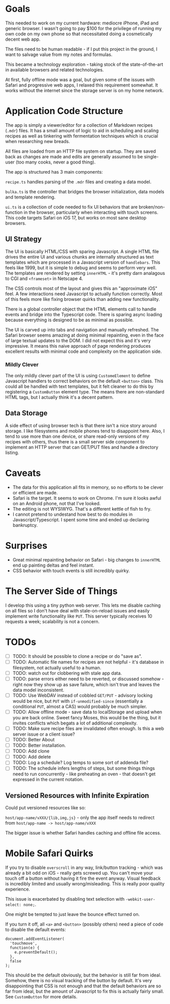 # Goals

This needed to work on my current hardware: mediocre iPhone, iPad and generic browser. I wasn't going to pay $100 for the privilege of running my own code on my own phone so that necessitated doing a cosmetically decent web app.

The files need to be human readable - if I put this project in the ground, I want to salvage value from my notes and formulas.

This became a technology exploration - taking stock of the state-of-the-art in available browsers and related technologies.

At first, fully offline mode was a goal, but given some of the issues with Safari and progressive web apps, I relaxed this requirement somewhat. It works without the internet since the storage server is on my home network.

# Application Code Structure

The app is simply a viewer/editor for a collection of Markdown recipes (`.mdr`) files. It has a small amount of logic to aid in scheduling and scaling recipes as well as tinkering with fermentation techniques which is crucial when researching new breads.

All files are loaded from an HTTP file system on startup. They are saved back as changes are made and edits are generally assumed to be single-user (too many cooks, never a good thing).

The app is structured has 3 main components:

`recipe.ts` handles parsing of the `.mdr` files and creating a data model.

`bulka.ts` is the controller that bridges the browser initialization, data models and template rendering.

`ui.ts` is a collection of code needed to fix UI behaviors that are broken/non-function in the browser, particularly when interacting with touch screens. This code targets Safari on iOS 17, but works on most sane desktop browsers.

## UI Strategy

The UI is basically HTML/CSS with sparing Javascript.  A single HTML file drives the entire UI and various chunks are internally structured as text templates which are processed in a Javascript version of `handlebars`. This feels like 1999, but it is simple to debug and seems to perform very well. The templates are rendered by setting `innerHTML` - it's pretty darn analagous to CGI and `<frameset>` in Netscape 4.

The CSS controls most of the layout and gives this an "approximate iOS" feel. A few interactions need Javascript to actually function correctly. Most of this feels more like fixing browser quirks than adding new functionality.

There is a global controller object that the HTML elements call to handle events and bridge into the Typescript code. There is sparing async loading because everything is designed to be as minimal as possible.

The UI is carved up into tabs and navigation and manually refreshed. The Safari browser seems amazing at doing minimal repainting, even in the face of large textual updates to the DOM. I did not expect this and it's very impressive. It means this naive approach of page rendering produces excellent results with minimal code and complexity on the application side.

### Mildly Clever

The only mildly clever part of the UI is using `CustomeElement` to define Javascript handlers to correct behaviors on the default `<button>` class. This could all be handled with text templates, but it felt cleaner to do this by registering a `CustomButton` element type. The means there are non-standard HTML tags, but I actually think it's a decent pattern.

## Data Storage

A side effect of using browser tech is that there isn't a nice story around storage. I like filesystems and mobile phones tend to disappoint here. Also, I tend to use more than one device, or share read-only versions of my recipes with others, thus there is a small server side component to implement an HTTP server that can GET/PUT files and handle a directory listing.

# Caveats

  * The data for this application all fits in memory, so no efforts to be clever or efficient are made.
  * Safari is the target. It seems to work on Chrome. I'm sure it looks awful on an Android phone, not that I've looked.
  * The editing is not WYSIWYG. That's a different kettle of fish to fry.
  * I cannot pretend to undestand how best to do modules in Javascript/Typescript. I spent some time and ended up declaring bankruptcy.

# Surprises
 * Great minimal repainting behavior on Safari - big changes to `innerHTML` end up painting deltas and feel instant.
 * CSS behavior with touch events is still incredibly quirky.

# The Server Side of Things

I develop this using a tiny python web server. This lets me disable caching on all files so I don't have deal with stale-on-reload issues and easily implement write functionality like `PUT`. This server typically receives 10 requests a week; scalability is not a concern.

# TODOs

 - [ ] TODO: It should be possible to clone a recipe or do "save as".
 - [ ] TODO: Automatic file names for recipes are not helpful - it's database in filesystem, not actually useful to a human.
 - [ ] TODO: watch out for clobbering with stale app data.
 - [ ] TODO: parse errors either need to be reverted, or discussed somehow - right now they show up as save failure, which isn't true and leaves the data model inconsistent.
 - [ ] TODO: Use WebDAV instead of cobbled `GET/PUT` - advisory locking would be nice, but `PUT` with `if-unmodified-since` (essentially a conditional `PUT`, almost a CAS) would probably be much simpler.
 - [ ] TODO: Allow offline mode - save data to localStorage and upload when you are back online. Sweet fancy Moses, this would be the thing, but it invites conflicts which begats a lot of additional complexity.
 - [ ] TODO: Make sure recipe files are invalidated often enough. Is this a web server issue or a client issue?
 - [ ] TODO: Better About
 - [ ] TODO: Better installation.
 - [ ] TODO: Add clone
 - [ ] TODO: Add delete
 - [ ] TODO: Log a schedule? Log temps to some sort of addenda file?
 - [ ] TODO: The schedule infers lengths of steps, but some things things need to run concurrently - like preheating an oven - that doesn't get expressed in the current notation.

## Versioned Resources with Infinite Expiration
Could put versioned resources like so:

`host/app-name/vXXX/{lib,img,js}` - only the app itself needs to redirect from `host/app-name -> host/app-name/vXXX`

The bigger issue is whether Safari handles caching and offline file access.

# Mobile Safari Quirks

If you try to disable `overscroll` in any way, link/button tracking - which was already a bit odd on iOS - really gets screwed up. You can't move your touch off a button without having it fire the event anyway. Visual feedback is incredibly limited and usually wrong/misleading. This is really poor quality experience.

This issue is exacerbated by disabling text selection with `-webkit-user-select: none;`.

One might be tempted to just leave the bounce effect turned on.

If you turn it off, all `<a>` and `<button>` (possibly others) need a piece of code to disable the default events:
```
document.addEventListener(
  'touchmove',
  function(e) {
    e.preventDefault();
  },
  false
);
```

This should be the default obviously, but the behavior is still far from ideal. Somehow, there is no visual tracking of the button by default. It's very disappointing that CSS is not enough and that the default behaviors are so far from ideal, but the amount of Javascript to fix this is actually fairly small. See `CustomButton` for more details.
